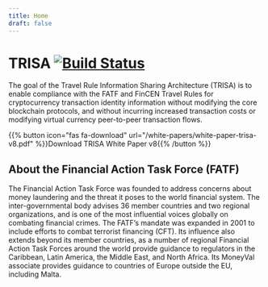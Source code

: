 ```yaml
---
title: Home
draft: false
---
```


# TRISA [![Build Status](https://travis-ci.com/trisacrypto/trisa.svg?branch=master)](https://travis-ci.com/trisacrypto/trisa)

The goal of the Travel Rule Information Sharing Architecture (TRISA) is to enable
compliance with the FATF and FinCEN Travel Rules for cryptocurrency transaction
identity information without modifying the core blockchain protocols, and without
incurring increased transaction costs or modifying virtual currency peer-to-peer
transaction flows.

{{% button icon="fas fa-download" url="/white-papers/white-paper-trisa-v8.pdf" %}}Download TRISA White Paper v8{{% /button %}}

## About the Financial Action Task Force (FATF)

The Financial Action Task Force was founded to address concerns about money laundering
and the threat it poses to the world financial system. The inter-governmental body
advises 36 member countries and two regional organizations, and is one of the most
influential voices globally on combating financial crimes. The FATF’s mandate was expanded
in 2001 to include efforts to combat terrorist financing (CFT). Its influence also extends
beyond its member countries, as a number of regional Financial Action Task Forces around
the world provide guidance to regulators in the Caribbean, Latin America, the Middle East,
and North Africa. Its MoneyVal associate provides guidance to countries of Europe outside
the EU, including Malta.
